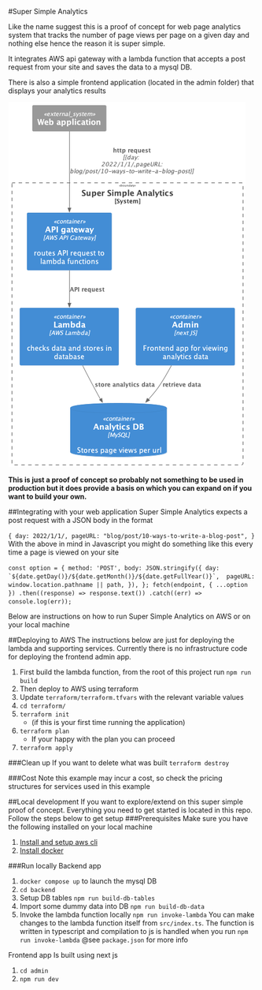 #Super Simple Analytics

Like the name suggest this is a proof of concept for web page analytics system that tracks the 
number of page views per page on a given day and nothing else hence the reason it is super simple. 

It integrates AWS api gateway with a lambda function that accepts a post request from your site 
and saves the data to a mysql DB.

There is also a simple frontend application (located in the admin folder) that displays your analytics results 

![architecture diagram](Docs/ssa.png "Architecture diagram")

**This is just a proof of concept so probably not something to be used in production but it does provide
a basis on which you can expand on if you want to build your own.**

##Integrating with your web application
Super Simple Analytics expects a post request with a JSON body in the format

``
{
  day: 2022/1/1/,
  pageURL: "blog/post/10-ways-to-write-a-blog-post",
}
``
With the above in mind in Javascript you might do something like this every time a page is viewed on your site

``
const option = {
  method: 'POST',
  body: JSON.stringify({
  day: `${date.getDay()}/${date.getMonth()}/${date.getFullYear()}`, 
  pageURL: window.location.pathname || path,
  }),
};
fetch(endpoint, { ...option })
.then((response) => response.text())
.catch((err) => console.log(err));
``

Below are instructions on how to run Super Simple Analytics on AWS or on your local machine

##Deploying to AWS
The instructions below are just for deploying the lambda and supporting services. Currently there is no infrastructure
code for deploying the frontend admin app.

1. First build the lambda function, from the root of this project run
`npm run build`
2. Then deploy to AWS using terraform
3. Update `terraform/terraform.tfvars` with the relevant variable values
4. `cd terraform/`
5. `terraform init` 
    * (if this is your first time running the application)
6. `terraform plan`
    * If your happy with the plan you can proceed
7. `terraform apply`


###Clean up
If you want to delete what was built 
`terraform destroy`

###Cost
Note this example may incur a cost, so check the pricing structures for services used in this example

##Local development
If you want to explore/extend on this super simple proof of concept. Everything you need to get
started is located in this repo. Follow the steps below to get setup
###Prerequisites
Make sure you have the following installed on your local machine
1. [Install and setup aws cli](https://docs.aws.amazon.com/cli/latest/userguide/getting-started-install.html#getting-started-install-instructions)
2. [Install docker](https://docs.docker.com/desktop/)

###Run locally
Backend app
1. `docker compose up` to launch the mysql DB
2. `cd backend`
3. Setup DB tables `npm run build-db-tables` 
4. Import some dummy data into DB `npm run build-db-data` 
5. Invoke the lambda function locally `npm run invoke-lambda`
   You can make changes to the lambda function itself from `src/index.ts`. The function is written in typescript and
   compilation to js is handled when you run `npm run invoke-lambda` @see `package.json` for more info

Frontend app
Is built using next js
1. `cd admin`
2. `npm run dev`
